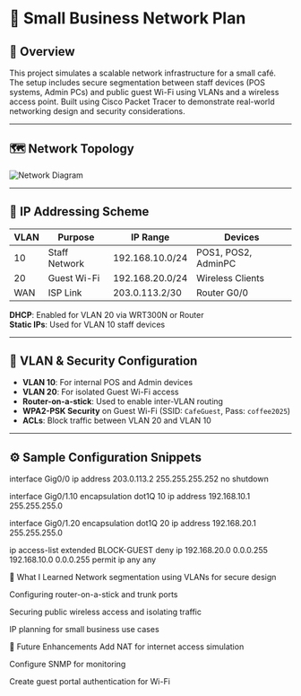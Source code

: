 # 🏪 Small Business Network Plan

## 📘 Overview

This project simulates a scalable network infrastructure for a small café. The setup includes secure segmentation between staff devices (POS systems, Admin PCs) and public guest Wi-Fi using VLANs and a wireless access point. Built using Cisco Packet Tracer to demonstrate real-world networking design and security considerations.

---

## 🗺️ Network Topology

![Network Diagram](https://i.imgur.com/0k264m4.png)


---

## 🧩 IP Addressing Scheme

| VLAN | Purpose         | IP Range         | Devices                      |
|------|------------------|------------------|------------------------------|
| 10   | Staff Network    | 192.168.10.0/24  | POS1, POS2, AdminPC          |
| 20   | Guest Wi-Fi      | 192.168.20.0/24  | Wireless Clients             |
| WAN  | ISP Link         | 203.0.113.2/30   | Router G0/0                  |

**DHCP**: Enabled for VLAN 20 via WRT300N or Router  
**Static IPs**: Used for VLAN 10 staff devices

---

## 🔐 VLAN & Security Configuration

- **VLAN 10**: For internal POS and Admin devices  
- **VLAN 20**: For isolated Guest Wi-Fi access  
- **Router-on-a-stick**: Used to enable inter-VLAN routing  
- **WPA2-PSK Security** on Guest Wi-Fi (SSID: `CafeGuest`, Pass: `coffee2025`)  
- **ACLs**: Block traffic between VLAN 20 and VLAN 10

---

## ⚙️ Sample Configuration Snippets

interface Gig0/0
ip address 203.0.113.2 255.255.255.252
no shutdown

interface Gig0/1.10
encapsulation dot1Q 10
ip address 192.168.10.1 255.255.255.0

interface Gig0/1.20
encapsulation dot1Q 20
ip address 192.168.20.1 255.255.255.0

ip access-list extended BLOCK-GUEST
deny ip 192.168.20.0 0.0.0.255 192.168.10.0 0.0.0.255
permit ip any any

🧠 What I Learned
Network segmentation using VLANs for secure design

Configuring router-on-a-stick and trunk ports

Securing public wireless access and isolating traffic

IP planning for small business use cases

🚀 Future Enhancements
Add NAT for internet access simulation

Configure SNMP for monitoring

Create guest portal authentication for Wi-Fi
